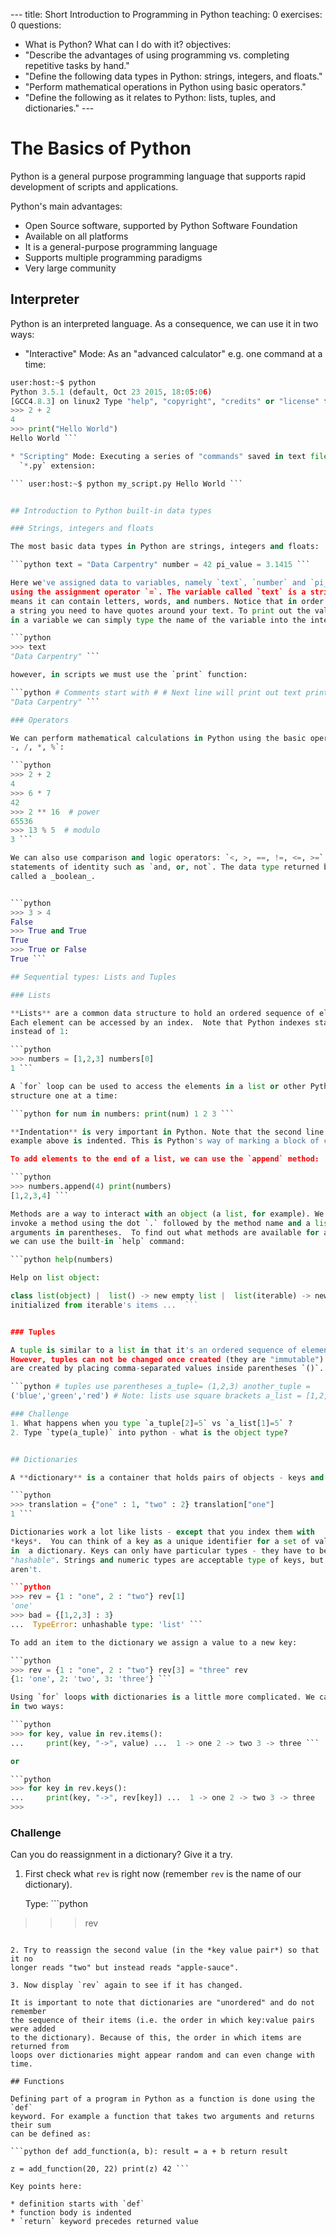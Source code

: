 --- title: Short Introduction to Programming in Python teaching: 0 exercises: 0
questions:
  - What is Python? What can I do with it?
objectives:
  - "Describe the advantages of using programming vs. completing repetitive
    tasks by hand."
  - "Define the following data types in Python: strings, integers, and floats."
  - "Perform mathematical operations in Python using basic operators."
  - "Define the following as it relates to Python: lists, tuples, and
    dictionaries." ---

# The Basics of Python

Python is a general purpose programming language that supports rapid development
of scripts and applications.

Python's main advantages:

* Open Source software, supported by Python Software Foundation
* Available on all platforms
* It is a general-purpose programming language
* Supports multiple programming paradigms
* Very large community

## Interpreter

Python is an interpreted language. As a consequence, we can use it in two ways:

* "Interactive" Mode: As an "advanced calculator" e.g. one command at a time:

```python
user:host:~$ python
Python 3.5.1 (default, Oct 23 2015, 18:05:06)
[GCC4.8.3] on linux2 Type "help", "copyright", "credits" or "license" for more information.
>>> 2 + 2
4
>>> print("Hello World")
Hello World ```

* "Scripting" Mode: Executing a series of "commands" saved in text file, usually with
  `*.py` extension:

``` user:host:~$ python my_script.py Hello World ```


## Introduction to Python built-in data types

### Strings, integers and floats

The most basic data types in Python are strings, integers and floats:

```python text = "Data Carpentry" number = 42 pi_value = 3.1415 ```

Here we've assigned data to variables, namely `text`, `number` and `pi_value`,
using the assignment operator `=`. The variable called `text` is a string which
means it can contain letters, words, and numbers. Notice that in order to define 
a string you need to have quotes around your text. To print out the value stored 
in a variable we can simply type the name of the variable into the interpreter:

```python
>>> text
"Data Carpentry" ```

however, in scripts we must use the `print` function:

```python # Comments start with # # Next line will print out text print(text)
"Data Carpentry" ```

### Operators

We can perform mathematical calculations in Python using the basic operators `+,
-, /, *, %`:

```python
>>> 2 + 2
4
>>> 6 * 7
42
>>> 2 ** 16  # power
65536
>>> 13 % 5  # modulo
3 ```

We can also use comparison and logic operators: `<, >, ==, !=, <=, >=` and
statements of identity such as `and, or, not`. The data type returned by this is
called a _boolean_.


```python
>>> 3 > 4
False
>>> True and True
True
>>> True or False
True ```

## Sequential types: Lists and Tuples

### Lists

**Lists** are a common data structure to hold an ordered sequence of elements.
Each element can be accessed by an index.  Note that Python indexes start with 0
instead of 1:

```python
>>> numbers = [1,2,3] numbers[0]
1 ```

A `for` loop can be used to access the elements in a list or other Python data
structure one at a time:

```python for num in numbers: print(num) 1 2 3 ```

**Indentation** is very important in Python. Note that the second line in the
example above is indented. This is Python's way of marking a block of code.

To add elements to the end of a list, we can use the `append` method:

```python
>>> numbers.append(4) print(numbers)
[1,2,3,4] ```

Methods are a way to interact with an object (a list, for example). We can
invoke a method using the dot `.` followed by the method name and a list of
arguments in parentheses.  To find out what methods are available for an object,
we can use the built-in `help` command:

```python help(numbers)

Help on list object:

class list(object) |  list() -> new empty list |  list(iterable) -> new list
initialized from iterable's items ...  ```


### Tuples

A tuple is similar to a list in that it's an ordered sequence of elements.
However, tuples can not be changed once created (they are "immutable"). Tuples 
are created by placing comma-separated values inside parentheses `()`.

```python # tuples use parentheses a_tuple= (1,2,3) another_tuple =
('blue','green','red') # Note: lists use square brackets a_list = [1,2,3] ```

### Challenge
1. What happens when you type `a_tuple[2]=5` vs `a_list[1]=5` ?
2. Type `type(a_tuple)` into python - what is the object type?


## Dictionaries

A **dictionary** is a container that holds pairs of objects - keys and values.

```python
>>> translation = {"one" : 1, "two" : 2} translation["one"]
1 ``` 

Dictionaries work a lot like lists - except that you index them with
*keys*.  You can think of a key as a unique identifier for a set of values 
in  a dictionary. Keys can only have particular types - they have to be 
"hashable". Strings and numeric types are acceptable type of keys, but lists 
aren't.

```python
>>> rev = {1 : "one", 2 : "two"} rev[1]
'one'
>>> bad = {[1,2,3] : 3}
...  TypeError: unhashable type: 'list' ```

To add an item to the dictionary we assign a value to a new key:

```python
>>> rev = {1 : "one", 2 : "two"} rev[3] = "three" rev
{1: 'one', 2: 'two', 3: 'three'} ```

Using `for` loops with dictionaries is a little more complicated. We can do this
in two ways:

```python
>>> for key, value in rev.items():
...     print(key, "->", value) ...  1 -> one 2 -> two 3 -> three ```

or

```python
>>> for key in rev.keys():
...     print(key, "->", rev[key]) ...  1 -> one 2 -> two 3 -> three
>>>
```

### Challenge

Can you do reassignment in a dictionary? Give it a try. 

1. First check what `rev` is right now (remember `rev` is the name of our
dictionary). 
    
    Type: ```python
>>> rev
```

2. Try to reassign the second value (in the *key value pair*) so that it no
longer reads "two" but instead reads "apple-sauce". 

3. Now display `rev` again to see if it has changed. 

It is important to note that dictionaries are "unordered" and do not remember
the sequence of their items (i.e. the order in which key:value pairs were added
to the dictionary). Because of this, the order in which items are returned from
loops over dictionaries might appear random and can even change with time.

## Functions

Defining part of a program in Python as a function is done using the `def`
keyword. For example a function that takes two arguments and returns their sum
can be defined as:

```python def add_function(a, b): result = a + b return result

z = add_function(20, 22) print(z) 42 ```

Key points here:

* definition starts with `def`
* function body is indented
* `return` keyword precedes returned value
